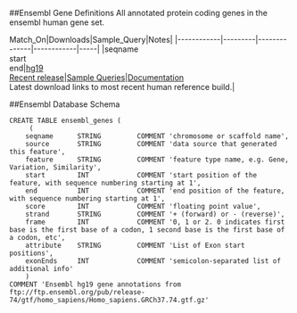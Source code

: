 ##Ensembl Gene Definitions
All annotated protein coding genes in the ensembl human gene set. 

Match_On|Downloads|Sample_Query|Notes|
|------------|---------|--------------|------------|-----|
|seqname<br>start<br>end|[hg19](http://ftp.ensembl.org/pub/release-74/gtf/homo_sapiens/Homo_sapiens.GRCh37.74.gtf.gz)<br>[Recent release](http://ftp.ensembl.org/pub/current_gtf/homo_sapiens/Homo_sapiens.GRCh38.78.gtf.gz)|[Sample Queries](https://github.com/summerela/external-reference-data-catalog/blob/master/ensembl_queries.md)|[Documentation](http://ftp.ensembl.org/pub/release-74/gtf/homo_sapiens/README)<br>Latest download links to most recent human reference build.|

##Ensembl Database Schema
```Mysql
CREATE TABLE ensembl_genes (
     (
    seqname      STRING         COMMENT 'chromosome or scaffold name',
    source       STRING         COMMENT 'data source that generated this feature',
    feature      STRING         COMMENT 'feature type name, e.g. Gene, Variation, Similarity',
    start        INT            COMMENT 'start position of the feature, with sequence numbering starting at 1',
    end          INT            COMMENT 'end position of the feature, with sequence numbering starting at 1',
    score        INT            COMMENT 'floating point value',
    strand       STRING         COMMENT '+ (forward) or - (reverse)',
    frame        INT            COMMENT '0, 1 or 2. 0 indicates first base is the first base of a codon, 1 second base is the first base of a codon, etc', 
    attribute    STRING         COMMENT 'List of Exon start positions',
    exonEnds     INT            COMMENT 'semicolon-separated list of additional info'
    )
COMMENT 'Ensembl hg19 gene annotations from ftp://ftp.ensembl.org/pub/release-74/gtf/homo_sapiens/Homo_sapiens.GRCh37.74.gtf.gz'
```
